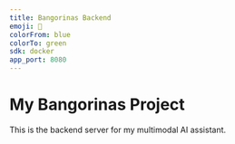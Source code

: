 ```yaml
---
title: Bangorinas Backend
emoji: 🚀
colorFrom: blue
colorTo: green
sdk: docker
app_port: 8080
---
```


# My Bangorinas Project

This is the backend server for my multimodal AI assistant.